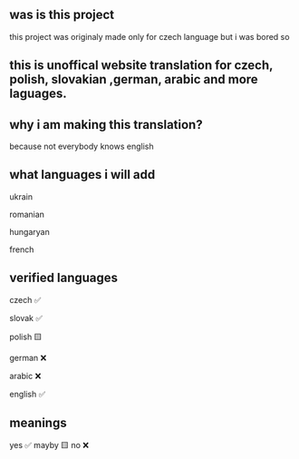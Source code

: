 was is this project
--

this project was originaly made only for czech language but i was bored so

this is unoffical website translation for czech, polish, slovakian ,german, arabic and more laguages.
-
why i am making this translation?
-
because not everybody knows english

what languages i will add
-
ukrain

romanian

hungaryan

french


verified languages
-
czech ✅

slovak ✅

polish 🟨

german ❌

arabic ❌

english ✅


meanings
-
yes ✅
mayby 🟨
no ❌
